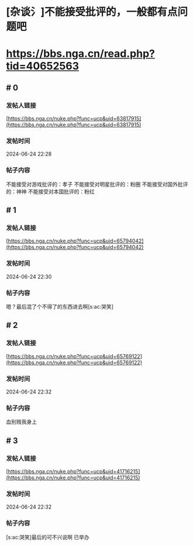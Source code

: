 # [杂谈氵]不能接受批评的，一般都有点问题吧
# https://bbs.nga.cn/read.php?tid=40652563

## \# 0
### 发帖人链接
[https://bbs.nga.cn/nuke.php?func=ucp&uid=63817915](https://bbs.nga.cn/nuke.php?func=ucp&uid=63817915)
### 发帖时间
2024-06-24 22:28
### 帖子内容
不能接受对游戏批评的：孝子
不能接受对明星批评的：粉圈
不能接受对国外批评的：神神
不能接受对本国批评的：粉红
## \# 1
### 发帖人链接
[https://bbs.nga.cn/nuke.php?func=ucp&uid=65794042](https://bbs.nga.cn/nuke.php?func=ucp&uid=65794042)
### 发帖时间
2024-06-24 22:30
### 帖子内容
嗯？最后混了个不得了的东西进去啊[s:ac:哭笑]
## \# 2
### 发帖人链接
[https://bbs.nga.cn/nuke.php?func=ucp&uid=65769122](https://bbs.nga.cn/nuke.php?func=ucp&uid=65769122)
### 发帖时间
2024-06-24 22:32
### 帖子内容
血别贱我身上
## \# 3
### 发帖人链接
[https://bbs.nga.cn/nuke.php?func=ucp&uid=41716215](https://bbs.nga.cn/nuke.php?func=ucp&uid=41716215)
### 发帖时间
2024-06-24 22:32
### 帖子内容
[s:ac:哭笑]最后的可不兴说啊  已举办
